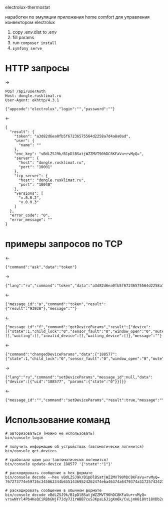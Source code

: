 electrolux-thermostat

наработки по эмуляции приложения home comfort для управления конвектором electrolux

1. copy .env.dist to .env
2. fill params
3. run `composer install`
4. `symfony serve`


# HTTP запросы
->

    POST /api/userAuth
    Host: dongle.rusklimat.ru
    User-Agent: okhttp/4.3.1

    {"appcode":"electrolux","login":"","password":""}

<-

    {
      "result": {
        "token": "a3d82d6ea0fb5f67236575564d2258a7d4a8a0ad",
        "user": {
          "name": ""
        },
        "enc_key": "vBdLZSJ9k/B1pDlBSatjWZZMVT90hDC8KFaVu+rvMyQ=",
        "server": {
          "host": "dongle.rusklimat.ru",
          "port": "10001"
        },
        "tcp_server": {
          "host": "dongle.rusklimat.ru",
          "port": "10040"
        },
        "versions": [
          "v.0.0.2",
          "v.0.0.3"
        ]
      },
      "error_code": "0",
      "error_message": ""
    }

# примеры запросов по TCP

<-
  
    {"command":"ask","data":"token"}

->
    
    {"lang":"ru","command":"token","data":"a3d82d6ea0fb5f67236575564d2258a7d4a8a0ad"}

<-
    
    {"message_id":"a","command":"token","result":{"result":"93938"},"message":""}

<-

    {"message_id":"f","command":"getDeviceParams","result":{"device":[{"state":1,"child_lock":"0","sensor_fault":"0","window_open":"0","mute":"0","window_opened":0,"calendar_on":"0","brightness":"1","led_off_auto":0,"temp_comfort":10,"delta_eco":4,"temp_antifrost":7,"mode":1,"mode_temp_1":"0","mode_temp_2":"0","mode_temp_3":"0","hours":12,"minutes":0,"timer":0,"current_temp":7,"heat_mode":0,"power":0,"code":"0","lcd_on":1,"time_seconds":8,"time_minutes":41,"time_hour":16,"time_day":26,"time_month":3,"time_year":21,"time_weekday":5,"preset_monday":0,"preset_tuesday":0,"preset_wednesday":0,"preset_thursday":0,"preset_friday":0,"preset_saturday":0,"preset_sunday":0,"preset_day_1":0,"preset_day_2":0,"preset_day_3":0,"preset_day_4":0,"preset_day_5":0,"preset_day_6":0,"preset_day_7":0,"preset_day_8":2,"preset_day_9":2,"preset_day_10":2,"preset_day_11":2,"preset_day_12":2,"preset_day_13":2,"preset_day_14":2,"preset_day_15":2,"preset_day_16":2,"preset_day_17":2,"preset_day_18":2,"preset_day_19":2,"preset_day_20":2,"preset_day_21":2,"preset_day_22":2,"preset_day_23":2,"preset_day_24":0,"tempid":"188577","uid":"188577","mac":"set","room":"баня","sort":0,"type":"convector24","curr_slot":"0","active_slot":0,"slop":"0","curr_scene":"0","curr_scene_id":0,"wait_slot":0,"curr_slot_dropped":0,"curr_scene_dropped":"0","online":0,"lock":0}],"invalid":[],"waiting":[],"invalid_device":[],"waiting_device":[]},"message":""}

<-

    {"command":"changedDeviceParams","data":{"188577":{"state":1,"child_lock":"0","sensor_fault":"0","window_open":"0","mute":"0","window_opened":0,"calendar_on":"0","brightness":"1","led_off_auto":0,"temp_comfort":10,"delta_eco":4,"temp_antifrost":7,"mode":1,"mode_temp_1":"0","mode_temp_2":"0","mode_temp_3":"0","hours":12,"minutes":0,"timer":0,"current_temp":9,"heat_mode":0,"power":0,"code":"0","lcd_on":1,"time_seconds":46,"time_minutes":54,"time_hour":15,"time_day":26,"time_month":3,"time_year":21,"time_weekday":5,"preset_monday":0,"preset_tuesday":0,"preset_wednesday":0,"preset_thursday":0,"preset_friday":0,"preset_saturday":0,"preset_sunday":0,"preset_day_1":0,"preset_day_2":0,"preset_day_3":0,"preset_day_4":0,"preset_day_5":0,"preset_day_6":0,"preset_day_7":0,"preset_day_8":2,"preset_day_9":2,"preset_day_10":2,"preset_day_11":2,"preset_day_12":2,"preset_day_13":2,"preset_day_14":2,"preset_day_15":2,"preset_day_16":2,"preset_day_17":2,"preset_day_18":2,"preset_day_19":2,"preset_day_20":2,"preset_day_21":2,"preset_day_22":2,"preset_day_23":2,"preset_day_24":0,"tempid":"188577","uid":"188577","mac":"set","room":"баня","sort":0,"type":"convector24","curr_slot":"0","active_slot":0,"slop":"0","curr_scene":"0","curr_scene_id":0,"wait_slot":0,"curr_slot_dropped":0,"curr_scene_dropped":"0","online":1,"lock":0}}}

->

    {"lang":"ru","command":"setDeviceParams","message_id":null,"data":{"device":[{"uid":"188577", "params":{"state":"0"}}]}}

<-

    {"message_id":"","command":"setDeviceParams","result":true,"message":""}

# Использование команд

    # авторизоваться (можно не использовать)
    bin/console login
 
    # получить информацию об устройствах (автоматически логинится)
    bin/console get-devices

    # сработало один раз (автоматически логинится)
    bin/console update-device 188577 '{"state":"1"}'

    # раскодировать сообщение в hex формате
    bin/console decode --hex vBdLZSJ9k/B1pDlBSatjWZZMVT90hDC8KFaVu+rvMyQ= 767273774e59726c345062344b65514369524262474e6a46374a6479374a3172574242376375534a4b70614c364a6967586d366b2f43764c6a6d48383138567431385644623264736a63784656375a47337a62336c73312b303735396b687448554d2b48553831767678593d3761613066343732326133383035356535643562613230636262373161616135

    # раскодировать сообщение в обычном формате
    bin/console decode vBdLZSJ9k/B1pDlBSatjWZZMVT90hDC8KFaVu+rvMyQ= vrswNYrl4Pb4KeQCiRBbGNjF7Jdy7J1rWBB7cuSJKpaL6JigXm6k/CvLjmH818Vt18VDb2dsjcxFV7ZG3zb3ls1+0759khtHUM+HU81vvxY=7aa0f4722a38055e5d5ba20cbb71aaa5